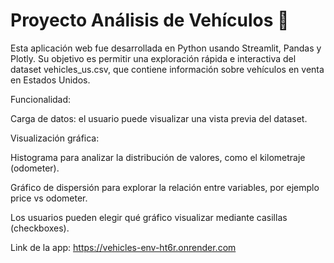 # Proyecto Análisis de Vehículos 🚗
Esta aplicación web fue desarrollada en Python usando Streamlit, Pandas y Plotly.
Su objetivo es permitir una exploración rápida e interactiva del dataset vehicles_us.csv, que contiene información sobre vehículos en venta en Estados Unidos.

Funcionalidad:

Carga de datos: el usuario puede visualizar una vista previa del dataset.

Visualización gráfica:

Histograma para analizar la distribución de valores, como el kilometraje (odometer).

Gráfico de dispersión para explorar la relación entre variables, por ejemplo price vs odometer.

Los usuarios pueden elegir qué gráfico visualizar mediante casillas (checkboxes).

Link de la app: https://vehicles-env-ht6r.onrender.com
